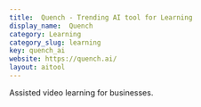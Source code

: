 ```yaml
---
title:  Quench - Trending AI tool for Learning
display_name:  Quench
category: Learning
category_slug: learning
key: quench_ai
website: https://quench.ai/
layout: aitool
---
```


Assisted video learning for businesses.
